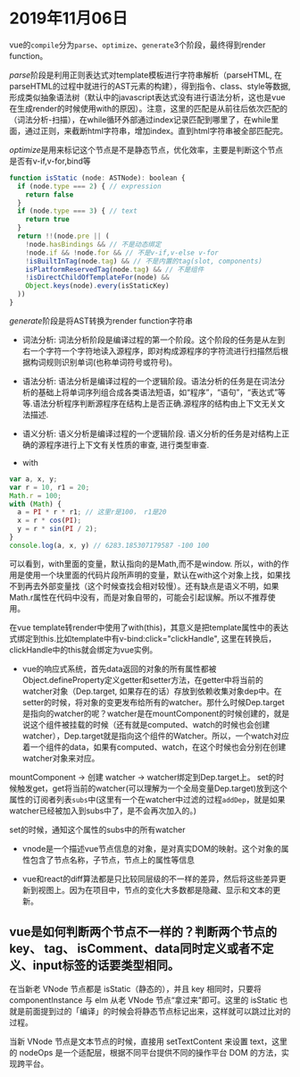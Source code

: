 # 2019年11月06日

vue的`compile`分为`parse`、`optimize`、`generate`3个阶段，最终得到render function。

*parse*阶段是利用正则表达式对template模板进行字符串解析（parseHTML, 在parseHTML的过程中就进行的AST元素的构建），得到指令、class、style等数据, 形成类似抽象语法树（默认中的javascript表达式没有进行语法分析，这也是vue在生成render的时候使用with的原因）。注意，这里的匹配是从前往后依次匹配的（词法分析-扫描），在while循环外部通过index记录匹配到哪里了，在while里面，通过正则，来截断html字符串，增加index。直到html字符串被全部匹配完。

*optimize*是用来标记这个节点是不是静态节点，优化效率，主要是判断这个节点是否有v-if,v-for,bind等

```js
function isStatic (node: ASTNode): boolean {
  if (node.type === 2) { // expression
    return false
  }
  if (node.type === 3) { // text
    return true
  }
  return !!(node.pre || (
    !node.hasBindings && // 不是动态绑定
    !node.if && !node.for && // 不是v-if,v-else v-for
    !isBuiltInTag(node.tag) && // 不是内置的tag(slot, components)
    isPlatformReservedTag(node.tag) && // 不是组件
    !isDirectChildOfTemplateFor(node) &&
    Object.keys(node).every(isStaticKey)
  ))
}
```

*generate*阶段是将AST转换为render function字符串

- 词法分析: 词法分析阶段是编译过程的第一个阶段。这个阶段的任务是从左到右一个字符一个字符地读入源程序，即对构成源程序的字符流进行扫描然后根据构词规则识别单词(也称单词符号或符号)。
- 语法分析: 语法分析是编译过程的一个逻辑阶段。语法分析的任务是在词法分析的基础上将单词序列组合成各类语法短语，如“程序”，“语句”，“表达式”等等.语法分析程序判断源程序在结构上是否正确.源程序的结构由上下文无关文法描述.
- 语义分析: 语义分析是编译过程的一个逻辑阶段. 语义分析的任务是对结构上正确的源程序进行上下文有关性质的审查, 进行类型审查.

- with

```js
var a, x, y;
var r = 10, r1 = 20;
Math.r = 100;
with (Math) {
  a = PI * r * r1; // 这里r是100， r1是20
  x = r * cos(PI);
  y = r * sin(PI / 2);
}
console.log(a, x, y) // 6283.185307179587 -100 100
```

可以看到，with里面的变量，默认指向的是Math,而不是window. 所以，with的作用是使用一个块里面的代码片段所声明的变量，默认在with这个对象上找，如果找不到再去外部变量找（这个时候查找会相对较慢）。还有缺点是语义不明，如果Math.r属性在代码中没有，而是对象自带的，可能会引起误解。所以不推荐使用。

在vue template转render中使用了with(this)，其意义是把template属性中的表达式绑定到this.比如template中有v-bind:click="clickHandle", 这里在转换后，clickHandle中的this就会绑定为vue实例。

- vue的响应式系统，首先data返回的对象的所有属性都被Object.defineProperty定义getter和setter方法，在getter中将当前的watcher对象（Dep.target, 如果存在的话）存放到依赖收集对象dep中。在setter的时候，将对象的变更发布给所有的watcher。那什么时候Dep.target是指向的watcher的呢？watcher是在mountComponent的时候创建的，就是说这个组件被挂载的时候（还有就是computed、watch的时候也会创建watcher），Dep.target就是指向这个组件的Watcher。所以，一个watch对应着一个组件的data，如果有computed、watch，在这个时候也会分别在创建watcher对象来对应。

mountComponent -> 创建 watcher -> watcher绑定到Dep.target上。 set的时候触发get，get将当前的watcher(可以理解为一个全局变量Dep.target)放到这个属性的订阅者列表`subs`中(这里有一个在watcher中过滤的过程`addDep`，就是如果watcher已经被加入到subs中了，是不会再次加入的。)

set的时候，通知这个属性的subs中的所有watcher

- vnode是一个描述vue节点信息的对象，是对真实DOM的映射。这个对象的属性包含了节点名称，子节点，节点上的属性等信息

- vue和react的diff算法都是只比较同层级的不一样的差异，然后将这些差异更新到视图上。因为在项目中，节点的变化大多数都是隐藏、显示和文本的更新。

## vue是如何判断两个节点不一样的？判断两个节点的key、 tag、 isComment、data同时定义或者不定义、input标签的话要类型相同。

在当新老 VNode 节点都是 isStatic（静态的），并且 key 相同时，只要将 componentInstance 与 elm 从老 VNode 节点“拿过来”即可。这里的 isStatic 也就是前面提到过的「编译」的时候会将静态节点标记出来，这样就可以跳过比对的过程。

当新 VNode 节点是文本节点的时候，直接用 setTextContent 来设置 text，这里的 nodeOps 是一个适配层，根据不同平台提供不同的操作平台 DOM 的方法，实现跨平台。

